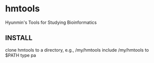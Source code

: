 # hmtools
Hyunmin's Tools for Studying Bioinformatics 

INSTALL
--------

 clone hmtools to a directory, e.g., /my/hmtools
 include /my/hmtools to $PATH
 type pa
 
